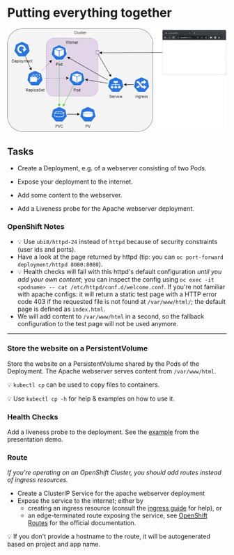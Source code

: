 # Putting everything together 
![end goal](kubernetes/end-goal.png)

## Tasks

- Create a Deployment, e.g. of a  webserver consisting of two Pods.
- Expose your deployment to the internet.

- Add some content to the webserver.
- Add a Liveness probe for the Apache webserver deployment.

### OpenShift Notes

- 💡 Use `ubi8/httpd-24` instead of `httpd` because of security constraints (user ids and ports). 
- Have a look at the page returned by httpd (tip: you can `oc port-forward deployment/httpd 8080:8080`).
- 💡 Health checks will fail with this httpd's default configuration *until you add your own content*; you can inspect the config using `oc exec -it <podname> -- cat /etc/httpd/conf.d/welcome.conf`.  If you're not familiar with apache configs: it will return a static test page with a HTTP error code 403 if the requested file is not found at `/var/www/html/`; the default page is defined as `index.html`. 
- We will add content to `/var/www/html` in a second, so the fallback configuration to the test page will not be used anymore.
---


### Store the website on a PersistentVolume

Store the website on a PersistentVolume shared by the Pods of the Deployment. The Apache webserver serves content from `/var/www/html`.

💡 `kubectl cp` can be used to copy files to containers.

💡 Use `kubectl cp -h` for help & examples on how to use it.

### Health Checks

Add a liveness probe to the deployment. See the [example](presentation-demo/probes/probe_liveness.yaml) from the presentation demo.

### Route

*If you're operating on an OpenShift Cluster, you should add routes instead of ingress resources.*

- Create a ClusterIP Service for the apache webserver deployment
- Expose the service to the internet; either by
    - creating an ingress resource (consult the [ingress guide](./kubernetes-ingress.md) for help), or
    - an edge-terminated route exposing the service, see [OpenShift Routes](https://docs.openshift.com/container-platform/4.16/networking/routes/route-configuration.html#nw-creating-a-route_route-configuration) for the official documentation.

💡 If you don't provide a hostname to the route, it will be autogenerated based on project and app name.

